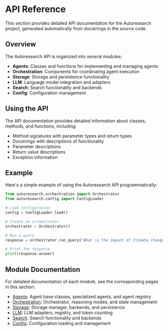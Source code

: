 # API Reference

This section provides detailed API documentation for the Autoresearch project, generated automatically from docstrings in the source code.

## Overview

The Autoresearch API is organized into several modules:

- **Agents**: Classes and functions for implementing and managing agents
- **Orchestration**: Components for coordinating agent execution
- **Storage**: Storage and persistence functionality
- **LLM**: Language model integration and adapters
- **Search**: Search functionality and backends
- **Config**: Configuration management

## Using the API

The API documentation provides detailed information about classes, methods, and functions, including:

- Method signatures with parameter types and return types
- Docstrings with descriptions of functionality
- Parameter descriptions
- Return value descriptions
- Exception information

## Example

Here's a simple example of using the Autoresearch API programmatically:

```python
from autoresearch.orchestration import Orchestrator
from autoresearch.config import ConfigLoader

# Load configuration
config = ConfigLoader.load()

# Create an orchestrator
orchestrator = Orchestrator()

# Run a query
response = orchestrator.run_query("What is the impact of climate change on biodiversity?", config)

# Print the response
print(response.answer)
```

## Module Documentation

For detailed documentation of each module, see the corresponding pages in this section:

- [Agents](agents.md): Agent base classes, specialized agents, and agent registry
- [Orchestration](orchestration.md): Orchestrator, reasoning modes, and state management
- [Storage](storage.md): Storage manager, backends, and persistence
- [LLM](llm.md): LLM adapters, registry, and token counting
- [Search](search.md): Search functionality and backends
- [Config](config.md): Configuration loading and management